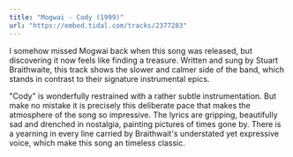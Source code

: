 ```yaml
---
title: "Mogwai - Cody (1999)"
url: "https://embed.tidal.com/tracks/2377283"
---
```


I somehow missed Mogwai back when this song was released, but discovering it
now feels like finding a treasure. Written and sung by Stuart Braithwaite, this
track shows the slower and calmer side of the band, which stands in contrast to
their signature instrumental epics. 

"Cody" is wonderfully restrained with a rather subtle instrumentation. But make
no mistake it is precisely this deliberate pace that makes the atmosphere of
the song so impressive. The lyrics are gripping, beautifully sad and drenched
in nostalgia, painting pictures of times gone by. There is a yearning in every
line carried by Braithwait's understated yet expressive voice, which make this
song an timeless classic.
